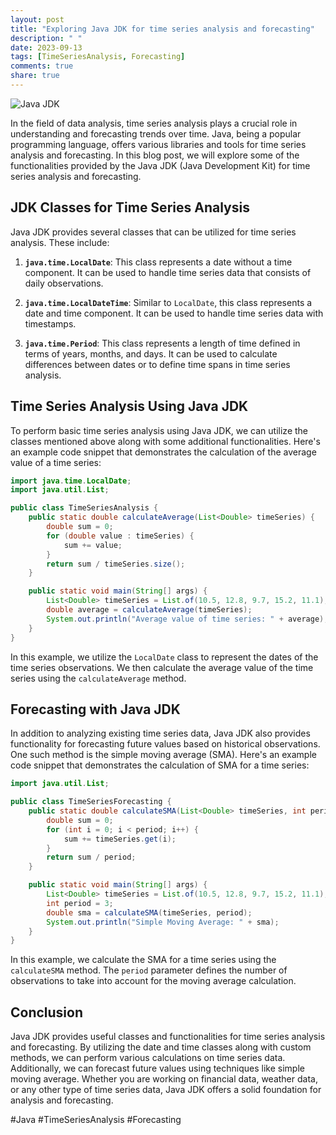 ```yaml
---
layout: post
title: "Exploring Java JDK for time series analysis and forecasting"
description: " "
date: 2023-09-13
tags: [TimeSeriesAnalysis, Forecasting]
comments: true
share: true
---
```


![Java JDK](https://upload.wikimedia.org/wikipedia/en/thumb/3/30/Java_programming_language_logo.svg/1280px-Java_programming_language_logo.svg.png)

In the field of data analysis, time series analysis plays a crucial role in understanding and forecasting trends over time. Java, being a popular programming language, offers various libraries and tools for time series analysis and forecasting. In this blog post, we will explore some of the functionalities provided by the Java JDK (Java Development Kit) for time series analysis and forecasting.

## JDK Classes for Time Series Analysis

Java JDK provides several classes that can be utilized for time series analysis. These include:

1. **`java.time.LocalDate`**: This class represents a date without a time component. It can be used to handle time series data that consists of daily observations.

2. **`java.time.LocalDateTime`**: Similar to `LocalDate`, this class represents a date and time component. It can be used to handle time series data with timestamps.

3. **`java.time.Period`**: This class represents a length of time defined in terms of years, months, and days. It can be used to calculate differences between dates or to define time spans in time series analysis.

## Time Series Analysis Using Java JDK

To perform basic time series analysis using Java JDK, we can utilize the classes mentioned above along with some additional functionalities. Here's an example code snippet that demonstrates the calculation of the average value of a time series:

```java
import java.time.LocalDate;
import java.util.List;

public class TimeSeriesAnalysis {
    public static double calculateAverage(List<Double> timeSeries) {
        double sum = 0;
        for (double value : timeSeries) {
            sum += value;
        }
        return sum / timeSeries.size();
    }

    public static void main(String[] args) {
        List<Double> timeSeries = List.of(10.5, 12.8, 9.7, 15.2, 11.1);
        double average = calculateAverage(timeSeries);
        System.out.println("Average value of time series: " + average);
    }
}
```

In this example, we utilize the `LocalDate` class to represent the dates of the time series observations. We then calculate the average value of the time series using the `calculateAverage` method.

## Forecasting with Java JDK

In addition to analyzing existing time series data, Java JDK also provides functionality for forecasting future values based on historical observations. One such method is the simple moving average (SMA). Here's an example code snippet that demonstrates the calculation of SMA for a time series:

```java
import java.util.List;

public class TimeSeriesForecasting {
    public static double calculateSMA(List<Double> timeSeries, int period) {
        double sum = 0;
        for (int i = 0; i < period; i++) {
            sum += timeSeries.get(i);
        }
        return sum / period;
    }

    public static void main(String[] args) {
        List<Double> timeSeries = List.of(10.5, 12.8, 9.7, 15.2, 11.1);
        int period = 3;
        double sma = calculateSMA(timeSeries, period);
        System.out.println("Simple Moving Average: " + sma);
    }
}
```

In this example, we calculate the SMA for a time series using the `calculateSMA` method. The `period` parameter defines the number of observations to take into account for the moving average calculation.

## Conclusion

Java JDK provides useful classes and functionalities for time series analysis and forecasting. By utilizing the date and time classes along with custom methods, we can perform various calculations on time series data. Additionally, we can forecast future values using techniques like simple moving average. Whether you are working on financial data, weather data, or any other type of time series data, Java JDK offers a solid foundation for analysis and forecasting.

#Java #TimeSeriesAnalysis #Forecasting